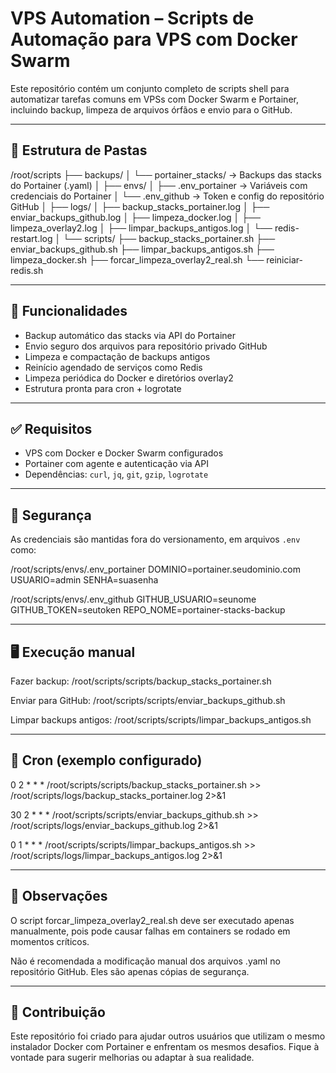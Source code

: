 # VPS Automation – Scripts de Automação para VPS com Docker Swarm

Este repositório contém um conjunto completo de scripts shell para automatizar tarefas comuns em VPSs com Docker Swarm e Portainer, incluindo backup, limpeza de arquivos órfãos e envio para o GitHub.

---

## 📁 Estrutura de Pastas

/root/scripts
├── backups/
│   └── portainer_stacks/     → Backups das stacks do Portainer (.yaml)
│
├── envs/
│   ├── .env_portainer        → Variáveis com credenciais do Portainer
│   └── .env_github           → Token e config do repositório GitHub
│
├── logs/
│   ├── backup_stacks_portainer.log
│   ├── enviar_backups_github.log
│   ├── limpeza_docker.log
│   ├── limpeza_overlay2.log
│   ├── limpar_backups_antigos.log
│   └── redis-restart.log
│
└── scripts/
    ├── backup_stacks_portainer.sh
    ├── enviar_backups_github.sh
    ├── limpar_backups_antigos.sh
    ├── limpeza_docker.sh
    ├── forcar_limpeza_overlay2_real.sh
    └── reiniciar-redis.sh

---

## 🔧 Funcionalidades

- Backup automático das stacks via API do Portainer
- Envio seguro dos arquivos para repositório privado GitHub
- Limpeza e compactação de backups antigos
- Reinício agendado de serviços como Redis
- Limpeza periódica do Docker e diretórios overlay2
- Estrutura pronta para cron + logrotate

---

## ✅ Requisitos

- VPS com Docker e Docker Swarm configurados
- Portainer com agente e autenticação via API
- Dependências: `curl`, `jq`, `git`, `gzip`, `logrotate`

---

## 🔐 Segurança

As credenciais são mantidas fora do versionamento, em arquivos `.env` como:

/root/scripts/envs/.env_portainer
DOMINIO=portainer.seudominio.com
USUARIO=admin
SENHA=suasenha

/root/scripts/envs/.env_github
GITHUB_USUARIO=seunome
GITHUB_TOKEN=seutoken
REPO_NOME=portainer-stacks-backup

---

## 🖥️ Execução manual

Fazer backup:
/root/scripts/scripts/backup_stacks_portainer.sh

Enviar para GitHub:
/root/scripts/scripts/enviar_backups_github.sh

Limpar backups antigos:
/root/scripts/scripts/limpar_backups_antigos.sh

---

## 📅 Cron (exemplo configurado)

0 2 * * * /root/scripts/scripts/backup_stacks_portainer.sh >> /root/scripts/logs/backup_stacks_portainer.log 2>&1

30 2 * * * /root/scripts/scripts/enviar_backups_github.sh >> /root/scripts/logs/enviar_backups_github.log 2>&1

0 1 * * * /root/scripts/scripts/limpar_backups_antigos.sh >> /root/scripts/logs/limpar_backups_antigos.log 2>&1

---

## 📌 Observações

O script forcar_limpeza_overlay2_real.sh deve ser executado apenas manualmente, pois pode causar falhas em containers se rodado em momentos críticos.

Não é recomendada a modificação manual dos arquivos .yaml no repositório GitHub. Eles são apenas cópias de segurança.

---

## 🤝 Contribuição

Este repositório foi criado para ajudar outros usuários que utilizam o mesmo instalador Docker com Portainer e enfrentam os mesmos desafios. Fique à vontade para sugerir melhorias ou adaptar à sua realidade.

